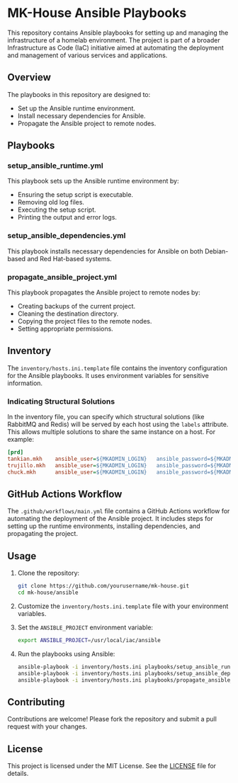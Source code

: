 # MK-House Ansible Playbooks

This repository contains Ansible playbooks for setting up and managing the infrastructure of a homelab environment. The project is part of a broader Infrastructure as Code (IaC) initiative aimed at automating the deployment and management of various services and applications.

## Overview

The playbooks in this repository are designed to:

- Set up the Ansible runtime environment.
- Install necessary dependencies for Ansible.
- Propagate the Ansible project to remote nodes.

## Playbooks

### setup_ansible_runtime.yml

This playbook sets up the Ansible runtime environment by:

- Ensuring the setup script is executable.
- Removing old log files.
- Executing the setup script.
- Printing the output and error logs.

### setup_ansible_dependencies.yml

This playbook installs necessary dependencies for Ansible on both Debian-based and Red Hat-based systems.

### propagate_ansible_project.yml

This playbook propagates the Ansible project to remote nodes by:

- Creating backups of the current project.
- Cleaning the destination directory.
- Copying the project files to the remote nodes.
- Setting appropriate permissions.

## Inventory

The `inventory/hosts.ini.template` file contains the inventory configuration for the Ansible playbooks. It uses environment variables for sensitive information.

### Indicating Structural Solutions

In the inventory file, you can specify which structural solutions (like RabbitMQ and Redis) will be served by each host using the `labels` attribute. This allows multiple solutions to share the same instance on a host. For example:

```ini
[prd]
tankian.mkh    ansible_user=${MKADMIN_LOGIN}   ansible_password=${MKADMIN_PASSWORD}   CF_TUNNEL_TOKEN=${CF_TUNNEL_TOKEN_TANKIAN}    labels='[ "rabbitmq" ]'
trujillo.mkh   ansible_user=${MKADMIN_LOGIN}   ansible_password=${MKADMIN_PASSWORD}   CF_TUNNEL_TOKEN=${CF_TUNNEL_TOKEN_TRUJILLO}   labels='[]'
chuck.mkh      ansible_user=${MKADMIN_LOGIN}   ansible_password=${MKADMIN_PASSWORD}   CF_TUNNEL_TOKEN=${CF_TUNNEL_TOKEN_CHUCK}      labels='[]'
```

## GitHub Actions Workflow

The `.github/workflows/main.yml` file contains a GitHub Actions workflow for automating the deployment of the Ansible project. It includes steps for setting up the runtime environments, installing dependencies, and propagating the project.

## Usage

1. Clone the repository:

    ```bash
    git clone https://github.com/yourusername/mk-house.git
    cd mk-house/ansible
    ```

2. Customize the `inventory/hosts.ini.template` file with your environment variables.

3. Set the `ANSIBLE_PROJECT` environment variable:

    ```bash
    export ANSIBLE_PROJECT=/usr/local/iac/ansible
    ```

4. Run the playbooks using Ansible:

    ```bash
    ansible-playbook -i inventory/hosts.ini playbooks/setup_ansible_runtime.yml
    ansible-playbook -i inventory/hosts.ini playbooks/setup_ansible_dependencies.yml
    ansible-playbook -i inventory/hosts.ini playbooks/propagate_ansible_project.yml
    ```

## Contributing

Contributions are welcome! Please fork the repository and submit a pull request with your changes.

## License

This project is licensed under the MIT License. See the [LICENSE](../LICENSE) file for details.
